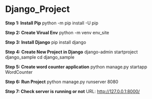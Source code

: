 # Django_Project

**Step 1: Install Pip**
python -m pip install -U pip

**Step 2: Create Virual Env**
python -m venv env_site

**Step 3: Install Django**
pip install django

**Step 4: Create New Project in Django**
django-admin startproject django_sample
cd django_sample

**Step 5: Create word counter application**
python manage.py startapp WordCounter

**Step 6: Run Project**
python manage.py runserver 8080

**Step 7: Check server is running or not**
URL: http://127.0.0.1:8000/
